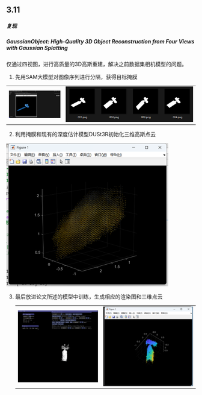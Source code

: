 ## 3.11

##### 复现

##### GaussianObject: High-Quality 3D Object Reconstruction from Four Views with Gaussian Splatting

仅通过四视图，进行高质量的3D高斯重建，解决之前数据集相机模型的问题。

1. 先用SAM大模型对图像序列进行分隔，获得目标掩膜

|                                                              |                                                              |
| ------------------------------------------------------------ | ------------------------------------------------------------ |
| <img src="3.11.assets/image-20250311140757818.png" alt="image-20250311140757818" style="zoom:25%;" /> | ![image-20250311141041946](3.11.assets/image-20250311141041946.png) |

2. 利用掩膜和现有的深度估计模型DUSt3R初始化三维高斯点云

<img src="3.11.assets/image-20250311143526169.png" alt="image-20250311143526169" style="zoom:50%;" />



3. 最后放进论文所述的模型中训练，生成相应的渲染图和三维点云

   |                                                              |                                                              |
   | ------------------------------------------------------------ | ------------------------------------------------------------ |
   | <img src="3.11.assets/image-20250311144115981.png" alt="image-20250311144115981" style="zoom:50%;" /> | ![image-20250311144159132](3.11.assets/image-20250311144159132.png) |

   

